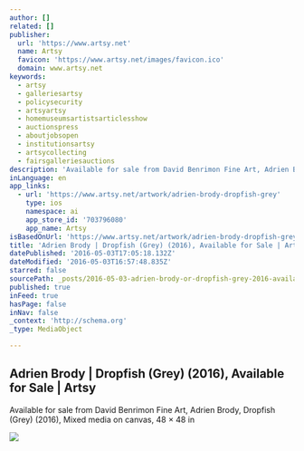 ```yaml
---
author: []
related: []
publisher:
  url: 'https://www.artsy.net'
  name: Artsy
  favicon: 'https://www.artsy.net/images/favicon.ico'
  domain: www.artsy.net
keywords:
  - artsy
  - galleriesartsy
  - policysecurity
  - artsyartsy
  - homemuseumsartistsarticlesshow
  - auctionspress
  - aboutjobsopen
  - institutionsartsy
  - artsycollecting
  - fairsgalleriesauctions
description: 'Available for sale from David Benrimon Fine Art, Adrien Brody, Dropfish (Grey) (2016), Mixed media on canvas, 48 × 48 in'
inLanguage: en
app_links:
  - url: 'https://www.artsy.net/artwork/adrien-brody-dropfish-grey'
    type: ios
    namespace: ai
    app_store_id: '703796080'
    app_name: Artsy
isBasedOnUrl: 'https://www.artsy.net/artwork/adrien-brody-dropfish-grey'
title: 'Adrien Brody | Dropfish (Grey) (2016), Available for Sale | Artsy'
datePublished: '2016-05-03T17:05:18.132Z'
dateModified: '2016-05-03T16:57:48.835Z'
starred: false
sourcePath: _posts/2016-05-03-adrien-brody-or-dropfish-grey-2016-available-for-sale-or.md
published: true
inFeed: true
hasPage: false
inNav: false
_context: 'http://schema.org'
_type: MediaObject

---
```

<article style=""><h1>Adrien Brody | Dropfish (Grey) (2016), Available for Sale | Artsy</h1><p>Available for sale from David Benrimon Fine Art, Adrien Brody, Dropfish (Grey) (2016), Mixed media on canvas, 48 × 48 in</p><img src="https://d32dm0rphc51dk.cloudfront.net/eqPV6iCGVvM2Xa4NzplI-A/large.jpg" /></article>